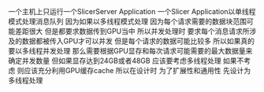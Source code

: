 一个主机上只运行一个SlicerServer Application
一个Slicer Application以单线程模式处理消息队列
因为如果以多线程模式处理 因为每个请求需要的数据块范围可能差距很大 但是都要求数据传到GPU当中
所以并发处理时 要求每个消息请求所涉及的数据都被传入GPU才可以并发 
但是每个请求的数据可能比较多
所以如果真的要以多线程并发处理 那么需要根据GPU显存和每次请求可能需要的最大数据量来确定并发数量
但如果显存达到24GB或者48GB 应该要考虑多线程处理 如果不考虑 则应该充分利用GPU缓存cache
所以在设计时 为了扩展性和通用性 先设计为多线程处理
